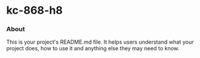 kc-868-h8
=========

### About

This is your project's README.md file. It helps users understand what your
project does, how to use it and anything else they may need to know.